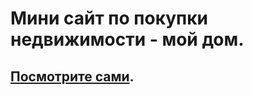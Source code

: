 # Мини сайт по покупки недвижимости - мой дом.
## [Посмотрите сами](https://ilyasamokhin67.github.io/Mini_site_my_house/).
